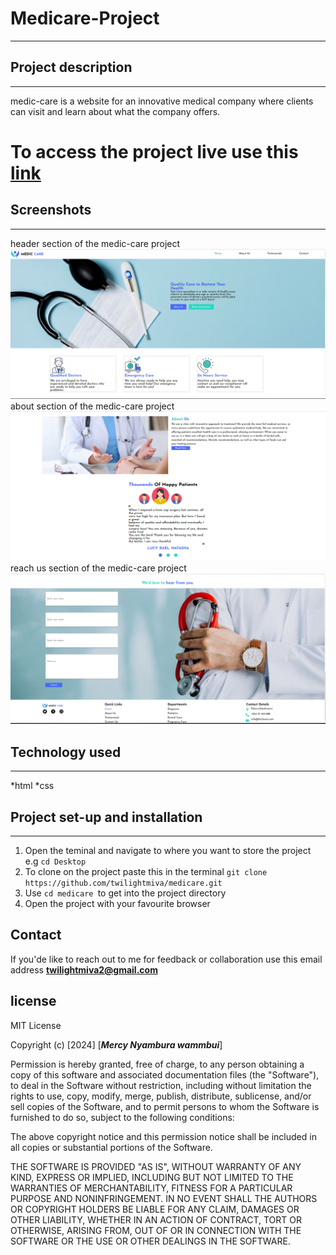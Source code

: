 # Medicare-Project
---
## Project description
---
medic-care is a website for an innovative medical company where clients can visit and learn about what the company offers.
# To access the project live use this [link](https://twilightmiva.github.io/medicare/)
## Screenshots
---
header section of the medic-care project
![link](/images/header%20screenshot.png)
about section of the medic-care project
![link](/images/about%20screenshot.png)
reach us section of the medic-care project
![link](/images/reach%20us%20screenshot.png)
## Technology used
---
*html
*css
## Project set-up and installation
---
1. Open the teminal and navigate to where you want to store the project e.g `cd Desktop`
2. To clone on the project paste this in the terminal `git clone https://github.com/twilightmiva/medicare.git`
3. Use `cd medicare `to get into the project directory
4. Open the project with your favourite browser
## Contact
If you'de like  to reach out to me for feedback or collaboration use this email address **twilightmiva2@gmail.com**
## license
  MIT License

Copyright (c) [2024] [***Mercy Nyambura wammbui***]

Permission is hereby granted, free of charge, to any person obtaining a copy
of this software and associated documentation files (the "Software"), to deal
in the Software without restriction, including without limitation the rights
to use, copy, modify, merge, publish, distribute, sublicense, and/or sell
copies of the Software, and to permit persons to whom the Software is
furnished to do so, subject to the following conditions:

The above copyright notice and this permission notice shall be included in all
copies or substantial portions of the Software.

THE SOFTWARE IS PROVIDED "AS IS", WITHOUT WARRANTY OF ANY KIND, EXPRESS OR
IMPLIED, INCLUDING BUT NOT LIMITED TO THE WARRANTIES OF MERCHANTABILITY,
FITNESS FOR A PARTICULAR PURPOSE AND NONINFRINGEMENT. IN NO EVENT SHALL THE
AUTHORS OR COPYRIGHT HOLDERS BE LIABLE FOR ANY CLAIM, DAMAGES OR OTHER
LIABILITY, WHETHER IN AN ACTION OF CONTRACT, TORT OR OTHERWISE, ARISING FROM,
OUT OF OR IN CONNECTION WITH THE SOFTWARE OR THE USE OR OTHER DEALINGS IN THE
SOFTWARE.

